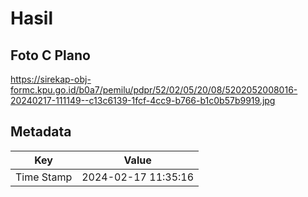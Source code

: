 # Hasil

## Foto C Plano

https://sirekap-obj-formc.kpu.go.id/b0a7/pemilu/pdpr/52/02/05/20/08/5202052008016-20240217-111149--c13c6139-1fcf-4cc9-b766-b1c0b57b9919.jpg


## Metadata

| Key        | Value               |
| ---------- | ------------------- |
| Time Stamp | 2024-02-17 11:35:16 |



